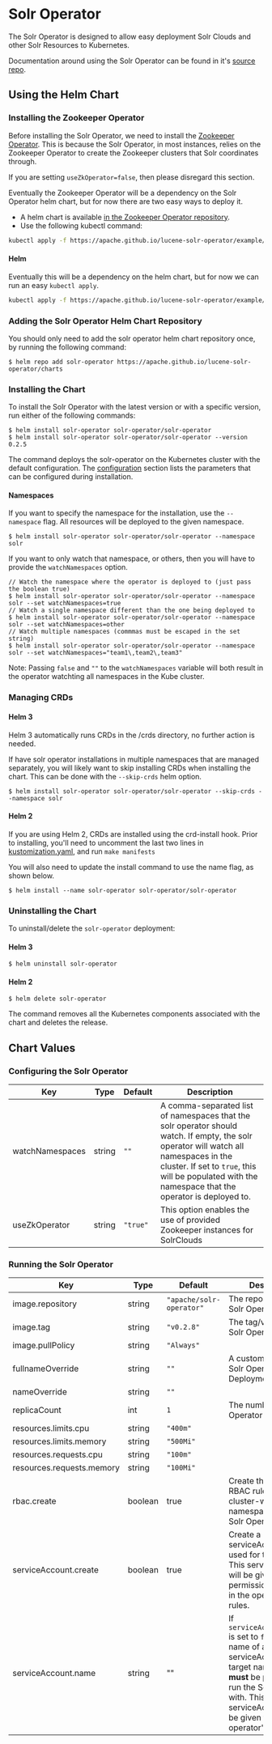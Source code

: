 Solr Operator
=============

The Solr Operator is designed to allow easy deployment Solr Clouds and other Solr Resources to Kubernetes.

Documentation around using the Solr Operator can be found in it's [source repo](https://github.com/apache/lucene-solr-operator).

## Using the Helm Chart

### Installing the Zookeeper Operator

Before installing the Solr Operator, we need to install the [Zookeeper Operator](https://github.com/pravega/zookeeper-operator).
This is because the Solr Operator, in most instances, relies on the Zookeeper Operator to create the Zookeeper clusters that Solr coordinates through.

If you are setting `useZkOperator=false`, then please disregard this section.

Eventually the Zookeeper Operator will be a dependency on the Solr Operator helm chart, but for now there are two easy ways to deploy it.

- A helm chart is available [in the Zookeeper Operator repository](https://github.com/pravega/zookeeper-operator/blob/master/charts/zookeeper-operator/).
- Use the following kubectl command:
```bash
kubectl apply -f https://apache.github.io/lucene-solr-operator/example/dependencies/zk_operator.yaml
```

#### Helm

Eventually this will be a dependency on the helm chart, but for now we can run an easy `kubectl apply`.

```bash
kubectl apply -f https://apache.github.io/lucene-solr-operator/example/dependencies/zk_operator.yaml
```

### Adding the Solr Operator Helm Chart Repository
You should only need to add the solr operator helm chart repository once, by running the following command:

```console
$ helm repo add solr-operator https://apache.github.io/lucene-solr-operator/charts
```

### Installing the Chart

To install the Solr Operator with the latest version or with a specific version, run either of the following commands:

```console
$ helm install solr-operator solr-operator/solr-operator
$ helm install solr-operator solr-operator/solr-operator --version 0.2.5
```

The command deploys the solr-operator on the Kubernetes cluster with the default configuration.
The [configuration](#chart-values) section lists the parameters that can be configured during installation.

#### Namespaces

If you want to specify the namespace for the installation, use the `--namespace` flag.
All resources will be deployed to the given namespace.

```console
$ helm install solr-operator solr-operator/solr-operator --namespace solr
```

If you want to only watch that namespace, or others, then you will have to provide the `watchNamespaces` option.

```console
// Watch the namespace where the operator is deployed to (just pass the boolean true)
$ helm install solr-operator solr-operator/solr-operator --namespace solr --set watchNamespaces=true
// Watch a single namespace different than the one being deployed to
$ helm install solr-operator solr-operator/solr-operator --namespace solr --set watchNamespaces=other
// Watch multiple namespaces (commmas must be escaped in the set string)
$ helm install solr-operator solr-operator/solr-operator --namespace solr --set watchNamespaces="team1\,team2\,team3"
```

Note: Passing `false` and `""` to the `watchNamespaces` variable will both result in the operator watchting all namespaces in the Kube cluster.

### Managing CRDs

#### Helm 3

Helm 3 automatically runs CRDs in the /crds directory, no further action is needed.

If have solr operator installations in multiple namespaces that are managed separately, you will likely want to skip installing CRDs when installing the chart.
This can be done with the `--skip-crds` helm option.

```console
$ helm install solr-operator solr-operator/solr-operator --skip-crds --namespace solr
```

#### Helm 2

If you are using Helm 2, CRDs are installed using the crd-install hook. Prior to installing, you'll need to uncomment the last two lines in [kustomization.yaml](../../config/crd/kustomization.yaml), and run `make manifests`

You will also need to update the install command to use the name flag, as shown below.

```console
$ helm install --name solr-operator solr-operator/solr-operator
```

### Uninstalling the Chart

To uninstall/delete the `solr-operator` deployment:

#### Helm 3

```console
$ helm uninstall solr-operator
```

#### Helm 2

```console
$ helm delete solr-operator
```

The command removes all the Kubernetes components associated with the chart and deletes the release.


## Chart Values

### Configuring the Solr Operator

| Key | Type | Default | Description |
|-----|------|---------|-------------|
| watchNamespaces | string | `""` | A comma-separated list of namespaces that the solr operator should watch. If empty, the solr operator will watch all namespaces in the cluster. If set to `true`, this will be populated with the namespace that the operator is deployed to. |
| useZkOperator | string | `"true"` | This option enables the use of provided Zookeeper instances for SolrClouds |

### Running the Solr Operator

| Key | Type | Default | Description |
|-----|------|---------|-------------|
| image.repository | string | `"apache/solr-operator"` | The repository of the Solr Operator image |
| image.tag | string | `"v0.2.8"` | The tag/version of the Solr Operator to run |
| image.pullPolicy | string | `"Always"` |  |
| fullnameOverride | string | `""` | A custom name for the Solr Operator Deployment |
| nameOverride | string | `""` |  |
| replicaCount | int | `1` | The number of Solr Operator pods to run |
| resources.limits.cpu | string | `"400m"` |  |
| resources.limits.memory | string | `"500Mi"` |  |
| resources.requests.cpu | string | `"100m"` |  |
| resources.requests.memory | string | `"100Mi"` |  |
| rbac.create | boolean | true | Create the necessary RBAC rules, whether cluster-wide or namespaced, for the Solr Operator. |
| serviceAccount.create | boolean | true | Create a serviceAccount to be used for this operator. This serviceAccount will be given the permissions specified in the operator's RBAC rules. |
| serviceAccount.name | string | "" | If `serviceAccount.create` is set to `false`, the name of an existing serviceAccount in the target namespace **must** be provided to run the Solr Operator with. This serviceAccount with be given the operator's RBAC rules. | 
